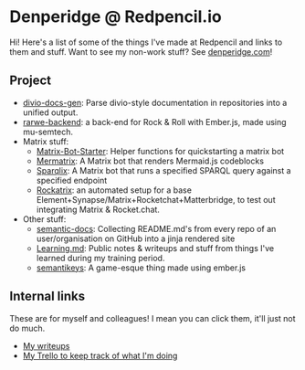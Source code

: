 # Denperidge @ Redpencil.io

Hi! Here's a list of some of the things I've made at Redpencil and links to them and stuff.
Want to see my non-work stuff? See [denperidge.com](https://denperidge.com)!

## Project
- [divio-docs-gen](https://github.com/Denperidge-Redpencil/divio-docs-gen): Parse divio-style documentation in repositories into a unified output.
- [rarwe-backend](https://github.com/Denperidge-Redpencil/rarwe-backend/): a back-end for Rock & Roll with Ember.js, made using mu-semtech.
- Matrix stuff:
  - [Matrix-Bot-Starter](https://github.com/Denperidge-Redpencil/Matrix-Bot-Starter): Helper functions for quickstarting a matrix bot
  - [Mermatrix](https://github.com/Denperidge-Redpencil/Mermatrix): A Matrix bot that renders Mermaid.js codeblocks
  - [Sparqlix](https://github.com/Denperidge-Redpencil/Sparqlix): A Matrix bot that runs a specified SPARQL query against a specified endpoint
  - [Rockatrix](https://github.com/Denperidge-Redpencil/rockatrix): an automated setup for a base Element+Synapse/Matrix+Rocketchat+Matterbridge, to test out integrating Matrix & Rocket.chat.
- Other stuff:
  - [semantic-docs](https://github.com/Denperidge-Redpencil/semantic-docs): Collecting README.md's from every repo of an user/organisation on GitHub into a jinja rendered site
  - [Learning.md](https://github.com/Denperidge-Redpencil/Learning.md): Public notes & writeups and stuff from things I've learned during my training period.
  - [semantikeys](https://github.com/Denperidge-Redpencil/semantikeys): A game-esque thing made using ember.js


## Internal links
These are for myself and colleagues! I mean you can click them, it'll just not do much.
- [My writeups](https://drive.google.com/drive/folders/1QXAGnP7mnzLpZeVSWJwtvcehBbRzquqV?usp=sharing)
- [My Trello to keep track of what I'm doing](https://trello.com/b/rcT3g32j/redpencil)
